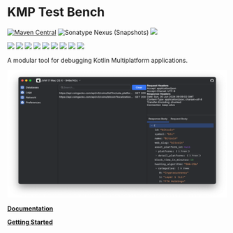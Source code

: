 KMP Test Bench
===

[![Maven Central](https://img.shields.io/maven-central/v/org.drewcarlson.testbench/desktop?label=maven&color=blue)](https://central.sonatype.com/search?q=desktop-*&namespace=org.drewcarlson.testbench)
![Sonatype Nexus (Snapshots)](https://img.shields.io/nexus/s/org.drewcarlson.testbench/desktop?server=https%3A%2F%2Fs01.oss.sonatype.org)
![](https://github.com/DrewCarlson/kmp-test-bench/workflows/Tests/badge.svg)

![](https://img.shields.io/static/v1?label=&message=Platforms&color=grey)
![](https://img.shields.io/static/v1?label=&message=Js&color=blue)
![](https://img.shields.io/static/v1?label=&message=Jvm&color=blue)
![](https://img.shields.io/static/v1?label=&message=Linux&color=blue)
![](https://img.shields.io/static/v1?label=&message=macOS&color=blue)
![](https://img.shields.io/static/v1?label=&message=Windows&color=blue)
![](https://img.shields.io/static/v1?label=&message=iOS&color=blue)
![](https://img.shields.io/static/v1?label=&message=tvOS&color=blue)
![](https://img.shields.io/static/v1?label=&message=watchOS&color=blue)

A modular tool for debugging Kotlin Multiplatform applications.

<img src="docs/img/screenshot.png" width="548px" height="292px">


**[Documentation](https://drewcarlson.github.io/kmp-test-bench/latest/)**

**[Getting Started](https://drewcarlson.github.io/kmp-test-bench/latest/getting-started/)**


